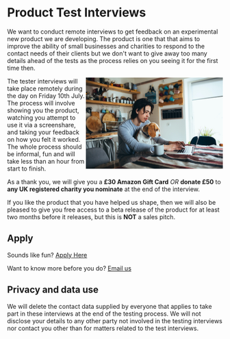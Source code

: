 # Product Test Interviews

We want to conduct remote interviews to get feedback on an experimental new product we are developing. The product is one that that aims to improve the ability of small businesses and charities to respond to the contact needs of their clients but we don't want to give away too many details ahead of the tests as the process relies on you seeing it for the first time then.

<img align="right" width="320" src="assets/usertesting.jpeg"> The tester interviews will take place remotely during the day on Friday 10th July. The process will involve showing you the product, watching you attempt to use it via a screenshare, and taking your feedback on how you felt it worked. The whole process should be informal, fun and will take less than an hour from start to finish.

As a thank you, we will give you a **£30 Amazon Gift Card** *OR* **donate £50** to **any UK registered charity you nominate** at the end of the interview.

If you like the product that you have helped us shape, then we will also be pleased to give you free access to a beta release of the product for at least two months before it releases, but this is **NOT** a sales pitch.

## Apply

Sounds like fun? [Apply Here](https://forms.gle/a32RsuuH2FvBLU1M9)

Want to know more before you do? [Email us](mailto:hello@aplisay.com?subject=user%20testing%20on%2010th%20July)

## Privacy and data use

We will delete the contact data supplied by everyone that applies to take part in these interviews at the end of the testing process. We will not disclose your details to any other party not involved in the testing interviews nor contact you other than for matters related to the test interviews.
